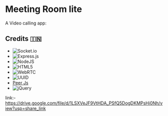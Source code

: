 # Meeting Room lite

A Video calling app: 

## Credits 🇮🇳
* ![Socket.io](https://img.shields.io/badge/Socket.io-black?style=flat&logo=socket.io&badgeColor=010101)
* ![Express.js](https://img.shields.io/badge/express.js-%23404d59.svg?style=flat&logo=express&logoColor=%2361DAFB)
* ![NodeJS](https://img.shields.io/badge/node.js-6DA55F?style=flat&logo=node.js&logoColor=white)
* ![HTML5](https://img.shields.io/badge/html5-%23E34F26.svg?style=flat&logo=html5&logoColor=white)
* ![WebRTC](https://img.shields.io/badge/WebRTC-WebRTC-lightgrey)
* ![UUID](https://github.com/nginx/nginx)
* [Peer Js](https://github.com/nginx/nginx)
* ![jQuery](https://img.shields.io/badge/jquery-%230769AD.svg?style=flat&logo=jquery&logoColor=white) 

link:- https://drive.google.com/file/d/1LSXVeJF9VtHDA_PSfQ5DogDKMPsHi0Nh/view?usp=share_link

